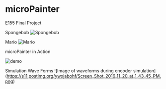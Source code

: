 # microPainter
E155 Final Project

Spongebob
![Spongebob](https://s17.postimg.org/6s5ar4vof/15388627_1388063107873247_1323620748_o.jpg "Spongebob")

Mario
![Mario](https://s17.postimg.org/crt1usggv/15322476_1388063104539914_1027330583_o.jpg "Mario")

microPainter in Action

![demo](http://i.makeagif.com/media/12-17-2016/eqlPvv.gif)

Simulation Wave Forms
![Image of waveforms during encoder simulation]
(https://s11.postimg.org/ywxjabohf/Screen_Shot_2016_11_20_at_1_43_45_PM.png)
